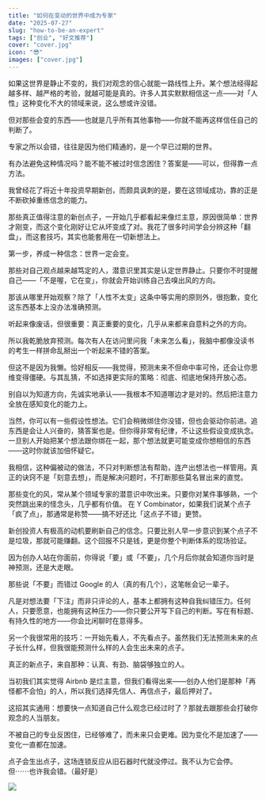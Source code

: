 ```yaml
---
title: "如何在变动的世界中成为专家"
date: "2025-07-27"
slug: "how-to-be-an-expert"
tags: ["创业", "好文推荐"]
cover: "cover.jpg"
icon: "😎"
images: ["cover.jpg"]
---
```

如果这世界是静止不变的，我们对观念的信心就能一路线性上升。某个想法经得起越多样、越严格的考验，就越可能是真的。许多人其实默默相信这一点——对「人性」这种变化不大的领域来说，这么想或许没错。



但对那些会变的东西——也就是几乎所有其他事物——你就不能再这样信任自己的判断了。



专家之所以会错，往往是因为他们精通的，是一个早已过期的世界。



有办法避免这种情况吗？能不能不被过时信念困住？答案是——可以，但得靠一点方法。



我曾经花了将近十年投资早期新创，而颇具讽刺的是，要在这领域成功，靠的正是不断砍掉重练信念的能力。



那些真正值得注意的新创点子，一开始几乎都看起来像烂主意，原因很简单：世界才刚变，而这个变化刚好让它从坏变成了对。我花了很多时间学会分辨这种「翻盘」，而这套技巧，其实也能套用在一切新想法上。



第一步，养成一种信念：世界一定会变。



那些对自己观点越来越笃定的人，潜意识里其实是认定世界静止。只要你不时提醒自己——「不是喔，它在变」，你就会开始训练自己去嗅出风的方向。



那该从哪里开始观察？除了「人性不太变」这条中等实用的原则外，很抱歉，变化这东西基本上没办法准确预测。



听起来像废话，但很重要：真正重要的变化，几乎从来都来自意料之外的方向。



所以我乾脆放弃预测。每次有人在访问里问我「未来怎么看」，我脑中都像没读书的考生一样拼命乱掰出一个听起来不错的答案。



但这不是因为我懒。恰好相反——我觉得，预测未来不但命中率可怜，还会让你思维变得僵硬。与其乱猜，不如选择更实际的策略：彻底、彻底地保持开放心态。



别自以为知道方向，先诚实地承认——我根本不知道哪边才是对的。然后把注意力全放在感知变化的能力上。



当然，你可以有一些假设性想法。它们会稍微绑住你没错，但也会驱动你前进。追东西是会让人兴奋的，猜答案也是。但你得非常有纪律，不让这些假设变成执念。
一旦别人开始把某个想法跟你绑在一起，那个想法就更可能变成你想相信的东西——这时你就该加倍怀疑它。



我相信，这种偏被动的做法，不只对判断想法有帮助，连产出想法也一样管用。真正的诀窍不是「刻意去想」，而是解决问题时，不打断那些莫名冒出来的直觉。



那些变化的风，常从某个领域专家的潜意识中吹出来。只要你对某件事够熟，一个突然跳出来的怪念头，几乎都有价值。
在 Y Combinator，如果我们说某个点子「疯了点」，那通常是称赞——搞不好还比「这点子不错」更赞。



新创投资人有极高的动机要刷新自己的信念。只要比别人早一步意识到某个点子不是垃圾，那就可能赚翻。这个回报不只是钱，更是你整个判断体系的现场验证。



因为创办人站在你面前，你得说「要」或「不要」，几个月后你就会知道你当时是神预测，还是大走眼。



那些说「不要」而错过 Google 的人（真的有几个），这笔帐会记一辈子。



凡是对想法要「下注」而非只评论的人，基本上都拥有这种自我纠错压力。任何人，只要愿意，也能拥有这种压力——你只要公开写下自己的判断。写在有标题、有持久性的地方——你会比闲聊时在意得多。



另一个我很常用的技巧：一开始先看人，不先看点子。虽然我们无法预测未来的点子长什么样，但我很能预测什么样的人会生出未来的点子。



真正的新点子，来自那种：认真、有劲、脑袋够独立的人。



当初我们其实觉得 Airbnb 是烂主意，但我们看得出来——创办人他们是那种「再怪都不会怕」的人，所以我们选择先信人、再信点子，最后押对了。



这招其实通用：想要快一点知道自己什么观念已经过时了？那就去跟那些会打破你观念的人当朋友。



不被自己的专业反困住，已经够难了，而未来只会更难。因为变化不是加速了——变化一直都在加速。



点子会生出点子，这场连锁反应从旧石器时代就没停过。我不认为它会停。
但⋯⋯也许我会错。（最好是）




![](https://prod-files-secure.s3.us-west-2.amazonaws.com/112d0858-5090-4d34-a606-b75eb8d65fd2/46476355-9cf3-4e99-9b7a-3531bc426380/1000202064.png?X-Amz-Algorithm=AWS4-HMAC-SHA256&X-Amz-Content-Sha256=UNSIGNED-PAYLOAD&X-Amz-Credential=ASIAZI2LB46667ENY6JU%2F20250831%2Fus-west-2%2Fs3%2Faws4_request&X-Amz-Date=20250831T190948Z&X-Amz-Expires=3600&X-Amz-Security-Token=IQoJb3JpZ2luX2VjEJr%2F%2F%2F%2F%2F%2F%2F%2F%2F%2FwEaCXVzLXdlc3QtMiJHMEUCIQCeETL4wgn1is6RX0y8OGboWfN%2B9vk1oJsGpSWtdDmA2QIgBZFteuC%2BSp0JrDtcPdRxCzhSIgP3om%2BLqAMpr4M3C%2FoqiAQI8%2F%2F%2F%2F%2F%2F%2F%2F%2F%2F%2FARAAGgw2Mzc0MjMxODM4MDUiDLyyViQUEhlW0Qa1TircA2%2FMAI2aZf9hcAj%2F4YKGAn5rGsqVtufoW%2FOM%2BH4pjlV7%2F97r1ozRJmUCmmZ7NAeYNhgPW2zphqkGfoaLXLHF3PLADDx0V1R4w6jCFdCu0OCPgYpbRIAqlVlplw9BX7yuWydeG4qQ%2FwWvQEmkvIREOAk15V1moSJRBsa%2F7w09OAp%2FR3e3TyBAuC%2FtdYmKR1oT4%2FJXxjSjBqPoabKuW1T9WftRutRGfXHSF0h3Vprq94eDc9VNVyPdXPr%2FJ7cTbWyIkkpIWVioM7OISo5Bveh24K0JbuCLtrv41fzOj1D8DsYULcRCJ%2B6DCwuJOwBGH%2FkxkKJIGI4QT4LWKh6JFvJvGdGf4X8%2B9fKComAgRvGpcc2HpR6PLxLIwoas3SQtM5R4MhdbRNo286pQDVV3iuSUhNSespuLtLxHiun9jeFt5EoxltVkB3cowqydqxQ6XcLt69pNYw4APuiiSBtwg60je07MOR6XLWRaQUbXQo%2FYcOpXnLZFAVtyQOS0Ac2VBTFuAh%2FksztrXxeQk9aRPq2hd6TdPbuRdJBqBC31yHWYNJmRIqjk5BXp3%2B3ZcCa2Jb8VjgJv08UCuApaURsJ34Sa29AiLNY%2BgBOBuc%2BVYC6a5Sy4zPUm7l2J2o2%2FzPEBMIGh0sUGOqUBKqVKpEJxx4M9lrAirihYqyfcZN1QleKQrIMFSn8Yc95x5ncYICqaM5a%2F4IP%2BOekJGSex%2F%2BDDcNbbdQUhoRUkyZ%2B%2Bo2v%2Bh3rKC0mmozmQ7MGl3FCne4SKWgcwWGkqcDsHY0CzKZcYJv8Y6C1modDcKDUWGowo2XbXA6GTgPnS22EwQo%2BLYZfsXETUEdp9O264yvR9caaLsJArWtqSJSvTeFT6WuPY&X-Amz-Signature=a81baba6b99fddec314d13beddde49ce3d2f3f675e530dd5f158d88b97dade8c&X-Amz-SignedHeaders=host&x-amz-checksum-mode=ENABLED&x-id=GetObject)


